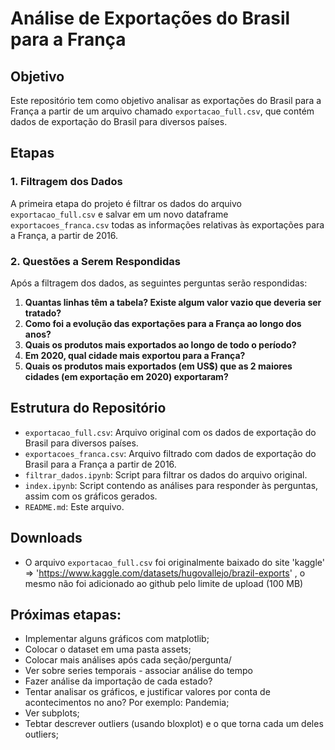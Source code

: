 # Análise de Exportações do Brasil para a França

## Objetivo

Este repositório tem como objetivo analisar as exportações do Brasil para a França a partir de um arquivo chamado `exportacao_full.csv`, que contém dados de exportação do Brasil para diversos países.

## Etapas

### 1. Filtragem dos Dados

A primeira etapa do projeto é filtrar os dados do arquivo `exportacao_full.csv` e salvar em um novo dataframe `exportacoes_franca.csv` todas as informações relativas às exportações para a França, a partir de 2016.

### 2. Questões a Serem Respondidas

Após a filtragem dos dados, as seguintes perguntas serão respondidas:

1. **Quantas linhas têm a tabela? Existe algum valor vazio que deveria ser tratado?**
2. **Como foi a evolução das exportações para a França ao longo dos anos?**
3. **Quais os produtos mais exportados ao longo de todo o período?**
4. **Em 2020, qual cidade mais exportou para a França?**
5. **Quais os produtos mais exportados (em US$) que as 2 maiores cidades (em exportação em 2020) exportaram?**

## Estrutura do Repositório

- `exportacao_full.csv`: Arquivo original com os dados de exportação do Brasil para diversos países.
- `exportacoes_franca.csv`: Arquivo filtrado com dados de exportação do Brasil para a França a partir de 2016.
- `filtrar_dados.ipynb`: Script para filtrar os dados do arquivo original.
- `index.ipynb`: Script contendo as análises para responder às perguntas, assim com os gráficos gerados.
- `README.md`: Este arquivo.

## Downloads

- O arquivo `exportacao_full.csv` foi originalmente baixado do site 'kaggle' => 'https://www.kaggle.com/datasets/hugovallejo/brazil-exports' , o mesmo não foi adicionado ao github pelo limite de upload (100 MB)

## Próximas etapas:

- Implementar alguns gráficos com matplotlib;
- Colocar o dataset em uma pasta assets;
- Colocar mais análises após cada seção/pergunta/
- Ver sobre series temporais - associar análise do tempo
- Fazer análise da importação de cada estado?
- Tentar analisar os gráficos, e justificar valores por conta de acontecimentos no ano? Por exemplo: Pandemia;
- Ver subplots;
- Tebtar descrever outliers (usando bloxplot) e o que torna cada um deles outliers;
